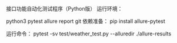 接口功能自动化测试程序（Python版） 运行环境：

python3
pytest
allure report
git
依赖准备： pip install allure-pytest

运行命令： pytest -sv test/weather_test.py --alluredir ./allure-results